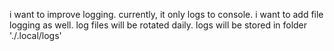 i want to improve logging. currently, it only logs to console. i want to add file logging as well. log files will be rotated daily. logs will be stored in folder './.local/logs'